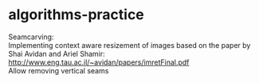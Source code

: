 # algorithms-practice
Seamcarving:  
Implementing context aware resizement of images based on the paper by Shai Avidan and Ariel Shamir:  
http://www.eng.tau.ac.il/~avidan/papers/imretFinal.pdf  
Allow removing vertical seams
